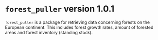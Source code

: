 # `forest_puller` version 1.0.1

`forest_puller` is a package for retrieving data concerning forests on the European continent. This includes forest growth rates, amount of forested areas and forest inventory (standing stock).